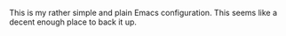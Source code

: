 This is my rather simple and plain Emacs configuration. This seems like a decent enough place to back it up.